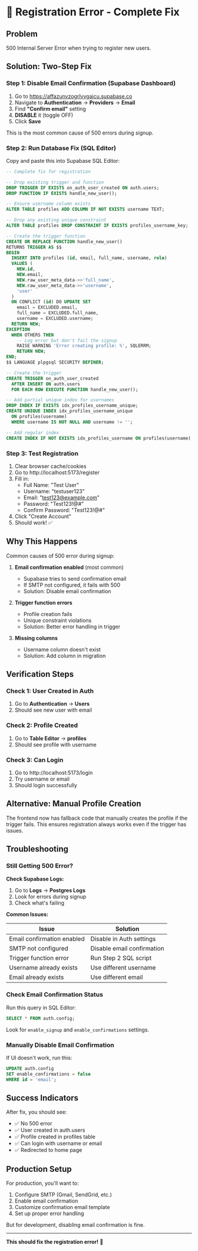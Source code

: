 # 🔧 Registration Error - Complete Fix

## Problem
500 Internal Server Error when trying to register new users.

## Solution: Two-Step Fix

### Step 1: Disable Email Confirmation (Supabase Dashboard)

1. Go to https://affazunvzogrlvvgaicu.supabase.co
2. Navigate to **Authentication** → **Providers** → **Email**
3. Find **"Confirm email"** setting
4. **DISABLE** it (toggle OFF)
5. Click **Save**

This is the most common cause of 500 errors during signup.

### Step 2: Run Database Fix (SQL Editor)

Copy and paste this into Supabase SQL Editor:

```sql
-- Complete fix for registration

-- Drop existing trigger and function
DROP TRIGGER IF EXISTS on_auth_user_created ON auth.users;
DROP FUNCTION IF EXISTS handle_new_user();

-- Ensure username column exists
ALTER TABLE profiles ADD COLUMN IF NOT EXISTS username TEXT;

-- Drop any existing unique constraint
ALTER TABLE profiles DROP CONSTRAINT IF EXISTS profiles_username_key;

-- Create the trigger function
CREATE OR REPLACE FUNCTION handle_new_user()
RETURNS TRIGGER AS $$
BEGIN
  INSERT INTO profiles (id, email, full_name, username, role)
  VALUES (
    NEW.id, 
    NEW.email, 
    NEW.raw_user_meta_data->>'full_name',
    NEW.raw_user_meta_data->>'username',
    'user'
  )
  ON CONFLICT (id) DO UPDATE SET
    email = EXCLUDED.email,
    full_name = EXCLUDED.full_name,
    username = EXCLUDED.username;
  RETURN NEW;
EXCEPTION
  WHEN OTHERS THEN
    -- Log error but don't fail the signup
    RAISE WARNING 'Error creating profile: %', SQLERRM;
    RETURN NEW;
END;
$$ LANGUAGE plpgsql SECURITY DEFINER;

-- Create the trigger
CREATE TRIGGER on_auth_user_created
  AFTER INSERT ON auth.users
  FOR EACH ROW EXECUTE FUNCTION handle_new_user();

-- Add partial unique index for usernames
DROP INDEX IF EXISTS idx_profiles_username_unique;
CREATE UNIQUE INDEX idx_profiles_username_unique 
  ON profiles(username) 
  WHERE username IS NOT NULL AND username != '';

-- Add regular index
CREATE INDEX IF NOT EXISTS idx_profiles_username ON profiles(username);
```

### Step 3: Test Registration

1. Clear browser cache/cookies
2. Go to http://localhost:5173/register
3. Fill in:
   - Full Name: "Test User"
   - Username: "testuser123"
   - Email: "test123@example.com"
   - Password: "Test123!@#"
   - Confirm Password: "Test123!@#"
4. Click "Create Account"
5. Should work! ✅

## Why This Happens

Common causes of 500 error during signup:

1. **Email confirmation enabled** (most common)
   - Supabase tries to send confirmation email
   - If SMTP not configured, it fails with 500
   - Solution: Disable email confirmation

2. **Trigger function errors**
   - Profile creation fails
   - Unique constraint violations
   - Solution: Better error handling in trigger

3. **Missing columns**
   - Username column doesn't exist
   - Solution: Add column in migration

## Verification Steps

### Check 1: User Created in Auth
1. Go to **Authentication** → **Users**
2. Should see new user with email

### Check 2: Profile Created
1. Go to **Table Editor** → **profiles**
2. Should see profile with username

### Check 3: Can Login
1. Go to http://localhost:5173/login
2. Try username or email
3. Should login successfully

## Alternative: Manual Profile Creation

The frontend now has fallback code that manually creates the profile if the trigger fails. This ensures registration always works even if the trigger has issues.

## Troubleshooting

### Still Getting 500 Error?

**Check Supabase Logs:**
1. Go to **Logs** → **Postgres Logs**
2. Look for errors during signup
3. Check what's failing

**Common Issues:**

| Issue | Solution |
|-------|----------|
| Email confirmation enabled | Disable in Auth settings |
| SMTP not configured | Disable email confirmation |
| Trigger function error | Run Step 2 SQL script |
| Username already exists | Use different username |
| Email already exists | Use different email |

### Check Email Confirmation Status

Run this query in SQL Editor:
```sql
SELECT * FROM auth.config;
```

Look for `enable_signup` and `enable_confirmations` settings.

### Manually Disable Email Confirmation

If UI doesn't work, run this:
```sql
UPDATE auth.config 
SET enable_confirmations = false 
WHERE id = 'email';
```

## Success Indicators

After fix, you should see:
- ✅ No 500 error
- ✅ User created in auth.users
- ✅ Profile created in profiles table
- ✅ Can login with username or email
- ✅ Redirected to home page

## Production Setup

For production, you'll want to:
1. Configure SMTP (Gmail, SendGrid, etc.)
2. Enable email confirmation
3. Customize confirmation email template
4. Set up proper error handling

But for development, disabling email confirmation is fine.

---

**This should fix the registration error!** 🎉

